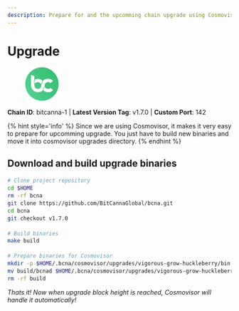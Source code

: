 ```yaml
---
description: Prepare for and the upcomming chain upgrade using Cosmovisor.
---
```


# Upgrade

<figure><img src="https://raw.githubusercontent.com/kj89/cosmos-images/main/logos/bitcanna.png" alt=""><figcaption></figcaption></figure>

**Chain ID**: bitcanna-1 | **Latest Version Tag**: v1.7.0 | **Custom Port**: 142

{% hint style='info' %}
Since we are using Cosmovisor, it makes it very easy to prepare for upcomming upgrade.
You just have to build new binaries and move it into cosmovisor upgrades directory.
{% endhint %}

## Download and build upgrade binaries

```bash
# Clone project repository
cd $HOME
rm -rf bcna
git clone https://github.com/BitCannaGlobal/bcna.git
cd bcna
git checkout v1.7.0

# Build binaries
make build

# Prepare binaries for Cosmovisor
mkdir -p $HOME/.bcna/cosmovisor/upgrades/vigorous-grow-huckleberry/bin
mv build/bcnad $HOME/.bcna/cosmovisor/upgrades/vigorous-grow-huckleberry/bin/
rm -rf build
```

*Thats it! Now when upgrade block height is reached, Cosmovisor will handle it automatically!*
